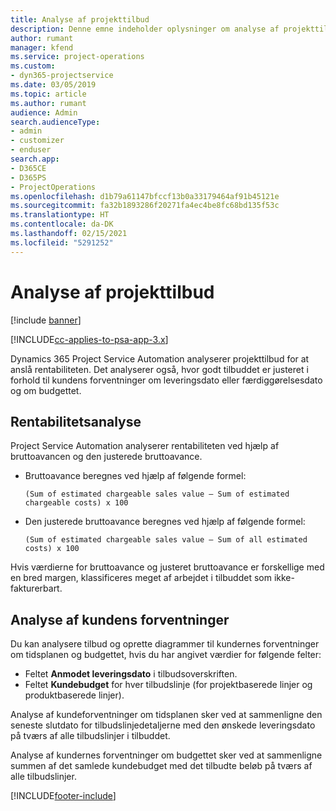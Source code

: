 ```yaml
---
title: Analyse af projekttilbud
description: Denne emne indeholder oplysninger om analyse af projekttilbud.
author: rumant
manager: kfend
ms.service: project-operations
ms.custom:
- dyn365-projectservice
ms.date: 03/05/2019
ms.topic: article
ms.author: rumant
audience: Admin
search.audienceType:
- admin
- customizer
- enduser
search.app:
- D365CE
- D365PS
- ProjectOperations
ms.openlocfilehash: d1b79a61147bfccf13b0a33179464af91b45121e
ms.sourcegitcommit: fa32b1893286f20271fa4ec4be8fc68bd135f53c
ms.translationtype: HT
ms.contentlocale: da-DK
ms.lasthandoff: 02/15/2021
ms.locfileid: "5291252"
---
```

# <a name="analysis-of-project-quotes"></a>Analyse af projekttilbud

[!include [banner](../includes/psa-now-project-operations.md)]

[!INCLUDE[cc-applies-to-psa-app-3.x](../includes/cc-applies-to-psa-app-3x.md)]

Dynamics 365 Project Service Automation analyserer projekttilbud for at anslå rentabiliteten. Det analyserer også, hvor godt tilbuddet er justeret i forhold til kundens forventninger om leveringsdato eller færdiggørelsesdato og om budgettet.

## <a name="profitability-analysis"></a>Rentabilitetsanalyse

Project Service Automation analyserer rentabiliteten ved hjælp af bruttoavancen og den justerede bruttoavance.

- Bruttoavance beregnes ved hjælp af følgende formel:

  `
    (Sum of estimated chargeable sales value – Sum of estimated chargeable costs) x 100
  `
- Den justerede bruttoavance beregnes ved hjælp af følgende formel:

  `
    (Sum of estimated chargeable sales value – Sum of all estimated costs) x 100
  `

Hvis værdierne for bruttoavance og justeret bruttoavance er forskellige med en bred margen, klassificeres meget af arbejdet i tilbuddet som ikke-fakturerbart.

## <a name="analysis-of-customer-expectations"></a>Analyse af kundens forventninger

Du kan analysere tilbud og oprette diagrammer til kundernes forventninger om tidsplanen og budgettet, hvis du har angivet værdier for følgende felter:

- Feltet **Anmodet leveringsdato** i tilbudsoverskriften.
- Feltet **Kundebudget** for hver tilbudslinje (for projektbaserede linjer og produktbaserede linjer).

Analyse af kundeforventninger om tidsplanen sker ved at sammenligne den seneste slutdato for tilbudslinjedetaljerne med den ønskede leveringsdato på tværs af alle tilbudslinjer i tilbuddet.

Analyse af kundernes forventninger om budgettet sker ved at sammenligne summen af det samlede kundebudget med det tilbudte beløb på tværs af alle tilbudslinjer.


[!INCLUDE[footer-include](../includes/footer-banner.md)]